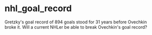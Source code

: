 # nhl_goal_record
Gretzky's goal record of 894 goals stood for 31 years before Ovechkin broke it. Will a current NHLer be able to break Ovechkin's goal record?
